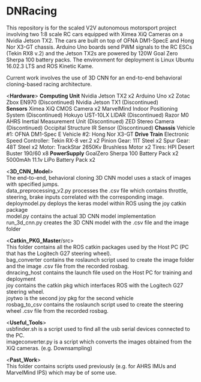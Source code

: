   # DNRacing
This repository is for the scaled V2V autonomous motorsport project involving two 1:8 scale RC cars equipped with Ximea XiQ Cameras on a Nvidia Jetson TX2. The cars are built on top of OFNA DM1-SpecE and Hong Nor X3-GT chassis. Arduino Uno boards send PWM signals to the RC ESCs (Tekin RX8 v.2) and the Jetson TX2s are powered by 120W Goal Zero Sherpa 100 battery packs. The environment for deployment is Linux Ubuntu 16.02.3 LTS and ROS Kinetic Kame. 

Current work involves the use of 3D CNN for an end-to-end behavioral cloning-based racing architecture. <br />

  <**Hardware**>
    **Computing Unit**
    Nvidia Jetson TX2 x2
    Arduino Uno x2
    Zotac Zbox EN970 (Discontinued)
    Nvidia Jetson TX1 (Discontinued)  
    **Sensors**
    Ximea XiQ CMOS Camera x2
    MarvelMind Indoor Positioning System (Discontinued)
    Hokuyo UST-10LX LIDAR (Discontinued)
    Razor M0 AHRS Inertial Measurement Unit (Discontinued)
    ZED Stereo Camera (Discontinued)
    Occipital Structure IR Sensor (Discontinued)
    **Chassis**
    Vehicle #1: OFNA DM1-Spec E
    Vehicle #2: Hong Nor X3-GT
    **Drive Train** 
    Electronic Speed Controller: Tekin RX-8 ver.2 x2
    Pinion Gear: 11T Steel x2
    Spur Gear: 48T Steel x2 
    Motor: TrackStar 2650Kv Brushless Motor x2
    Tires: HPI Desert Buster 190/60 x8
    **PowerSupply**
    GoalZero Sherpa 100 Battery Pack x2
    5000mAh 11.1v LiPo Battery Pack x2 

  <**3D_CNN_Model**> <br />
The end-to-end, behavioral cloning 3D CNN model uses a stack of images with specified jumps. <br />
data_preprocessing_v2.py processes the .csv file which contains throttle, steering, brake inputs correlated with the corresponding image. <br />
deploymodel.py deploys the keras model within ROS using the joy catkin package <br />
model.py contains the actual 3D CNN model implementation <br />
run_3d_cnn.py creates the 3D CNN model with the .csv file and the image folder <br />

  <**Catkin_PKG_Master**/src> <br />
This folder contains all the ROS catkin packages used by the Host PC (PC that has the Logitech G27 steering wheel). <br />
bag_converter contains the roslaunch script used to create the image folder and the image .csv file from the recorded rosbag. <br />
dnracing_host contains the launch file used on the Host PC for training and deployment <br />
joy contains the catkin pkg which interfaces ROS with the Logitech G27 steering wheel. <br />
joytwo is the second joy pkg for the second vehicle <br />
rosbag_to_csv contains the roslaunch script used to create the steering wheel .csv file from the recorded rosbag. <br />

  <**Useful_Tools**> <br />
usbfinder.sh is a script used to find all the usb serial devices connected to the PC. <br />
imageconverter.py is a script which converts the images obtained from the XiQ cameras. (e.g. Downsampling) <br />

  <**Past_Work**> <br />
This folder contains scripts used previously (e.g. for AHRS IMUs and MarvelMind IPS) which may be of some use. <br />
